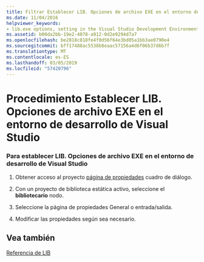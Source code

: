 ```yaml
---
title: Filtrar Establecer LIB. Opciones de archivo EXE en el entorno de desarrollo de Visual Studio
ms.date: 11/04/2016
helpviewer_keywords:
- lib.exe options, setting in the Visual Studio Development Environment
ms.assetid: b00da2bb-19e2-4078-a912-0d2e9294d7a7
ms.openlocfilehash: be2818c818fe4f0d56f64e3bd05a1bb3ae0790e4
ms.sourcegitcommit: bff17488ac5538b8eaac57156a4d6f06b37d6b7f
ms.translationtype: MT
ms.contentlocale: es-ES
ms.lasthandoff: 03/05/2019
ms.locfileid: "57420796"
---
```

# <a name="how-to-set-libexe-options-in-the-visual-studio-development-environment"></a>Procedimiento Establecer LIB. Opciones de archivo EXE en el entorno de desarrollo de Visual Studio

### <a name="to-set-libexe-options-in-the-visual-studio-development-environment"></a>Para establecer LIB. Opciones de archivo EXE en el entorno de desarrollo de Visual Studio

1. Obtener acceso al proyecto [página de propiedades](../../ide/working-with-project-properties.md) cuadro de diálogo.

1. Con un proyecto de biblioteca estática activo, seleccione el **bibliotecario** nodo.

1. Seleccione la página de propiedades General o entrada/salida.

1. Modificar las propiedades según sea necesario.

## <a name="see-also"></a>Vea también

[Referencia de LIB](../../build/reference/lib-reference.md)
